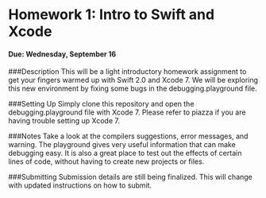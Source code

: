# Homework 1: Intro to Swift and Xcode 
#### Due: Wednesday, September 16


###Description
This will be a light introductory homework assignment to get your fingers warmed up with Swift 2.0 and Xcode 7. We will be exploring this new environment by fixing some bugs in the debugging.playground file.

###Setting Up
Simply clone this repository and open the debugging.playground file with Xcode 7. Please refer to piazza if you are having trouble setting up Xcode 7.

###Notes
Take a look at the compilers suggestions, error messages, and warning. The playground gives very useful information that can make debugging easy. It is also a great place to test out the effects of certain lines of code, without having to create new projects or files.

###Submitting
Submission details are still being finalized. This will change with updated instructions on how to submit.

